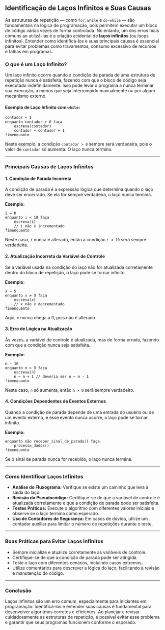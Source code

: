 
## Identificação de Laços Infinitos e Suas Causas

As estruturas de repetição — como `for`, `while` e `do-while` — são fundamentais na lógica de programação, pois permitem executar um bloco de código várias vezes de forma controlada. No entanto, um dos erros mais comuns ao utilizá-las é a criação acidental de **laços infinitos** (ou loops infinitos). Entender como identificá-los e suas principais causas é essencial para evitar problemas como travamentos, consumo excessivo de recursos e falhas em programas.

### O que é um Laço Infinito?

Um laço infinito ocorre quando a condição de parada de uma estrutura de repetição nunca é satisfeita, fazendo com que o bloco de código seja executado indefinidamente. Isso pode levar o programa a nunca terminar sua execução, a menos que seja interrompido manualmente ou por algum mecanismo externo.

#### Exemplo de Laço Infinito com `while`:

```pseudo
contador ← 1
enquanto contador > 0 faça
    escreva(contador)
    contador ← contador + 1
fimenquanto
```

Neste exemplo, a condição `contador > 0` sempre será verdadeira, pois o valor de `contador` só aumenta. O laço nunca termina.

---

### Principais Causas de Laços Infinitos

#### 1. **Condição de Parada Incorreta**

A condição de parada é a expressão lógica que determina quando o laço deve ser encerrado. Se ela for sempre verdadeira, o laço nunca termina.

**Exemplo:**
```pseudo
i ← 0
enquanto i < 10 faça
    escreva(i)
    // i não é incrementado
fimenquanto
```
Neste caso, `i` nunca é alterado, então a condição `i < 10` será sempre verdadeira.

#### 2. **Atualização Incorreta da Variável de Controle**

Se a variável usada na condição do laço não for atualizada corretamente dentro do bloco de repetição, o laço pode se tornar infinito.

**Exemplo:**
```pseudo
x ← 5
enquanto x ≠ 0 faça
    escreva(x)
    // x não é decrementado
fimenquanto
```
Aqui, `x` nunca chega a 0, pois não é alterado.

#### 3. **Erro de Lógica na Atualização**

Às vezes, a variável de controle é atualizada, mas de forma errada, fazendo com que a condição nunca seja satisfeita.

**Exemplo:**
```pseudo
n ← 10
enquanto n > 0 faça
    escreva(n)
    n ← n + 1 // deveria ser n ← n - 1
fimenquanto
```
Neste caso, `n` só aumenta, então `n > 0` será sempre verdadeiro.

#### 4. **Condições Dependentes de Eventos Externos**

Quando a condição de parada depende de uma entrada do usuário ou de um evento externo, e esse evento nunca ocorre, o laço pode se tornar infinito.

**Exemplo:**
```pseudo
enquanto não receber_sinal_de_parada() faça
    processa_dados()
fimenquanto
```
Se o sinal de parada nunca for recebido, o laço nunca termina.

---

### Como Identificar Laços Infinitos

- **Análise do Fluxograma:** Verifique se existe um caminho que leva à saída do laço.
- **Revisão do Pseudocódigo:** Certifique-se de que a variável de controle é atualizada corretamente e que a condição de parada pode ser satisfeita.
- **Testes Práticos:** Execute o algoritmo com diferentes valores iniciais e observe se o laço termina como esperado.
- **Uso de Contadores de Segurança:** Em casos de dúvida, utilize um contador auxiliar para limitar o número de repetições durante o teste.

---

### Boas Práticas para Evitar Laços Infinitos

- Sempre inicialize e atualize corretamente as variáveis de controle.
- Certifique-se de que a condição de parada pode ser atingida.
- Teste o laço com diferentes cenários, incluindo casos extremos.
- Utilize comentários para descrever a lógica do laço, facilitando a revisão e manutenção do código.

---

### Conclusão

Laços infinitos são um erro comum, especialmente para iniciantes em programação. Identificá-los e entender suas causas é fundamental para desenvolver algoritmos corretos e eficientes. Ao planejar e revisar cuidadosamente as estruturas de repetição, é possível evitar esse problema e garantir que seus programas funcionem conforme o esperado.
```
